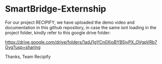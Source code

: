 # SmartBridge-Externship
For our project RECIPIFY, we have uploaded the demo video and documentation in this github repository, in case the same isnt loading in the project folder, kindly refer to this google drive folder:

https://drive.google.com/drive/folders/1adJ1gYCn0XioBYB5jyPX_OVgpVRb7Gyg?usp=sharing 

Thanks, 
Team Recipify
